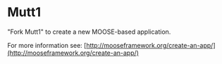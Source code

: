 Mutt1
=====

"Fork Mutt1" to create a new MOOSE-based application.

For more information see: [http://mooseframework.org/create-an-app/](http://mooseframework.org/create-an-app/)
